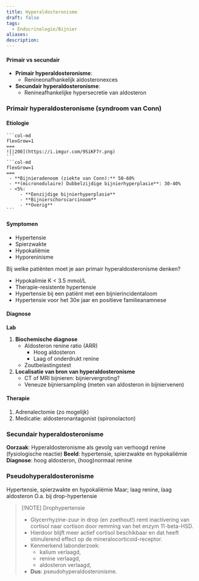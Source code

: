```yaml
---
title: Hyperaldosteronisme
draft: false
tags:
  - Endocrinologie/Bijnier
aliases: 
description:
---
```



#### Primair vs secundair
- **Primair hyperaldosteronisme**:
	- Renineonafhankelijk aldosteronexces
- **Secundair hyperaldosteronisme**:
	- Renineafhankelijke hypersecretie van aldosteron

### Primair hyperaldosteronisme (syndroom van Conn)
#### Etiologie

````col
```col-md
flexGrow=1
===
![|200](https://i.imgur.com/9SiKF7r.png)
```
```col-md
flexGrow=1
===
 - **Bijnieradenoom (ziekte van Conn):** 50-60%
 - **(micronodulaire) Dubbelzijdige bijnierhyperplasie**: 30-40%
 - <5%:
	 - **Eenzijdige bijnierhyperplasie** 
	 - **Bijnierschorscarcinoom** 
	 - **Overig** 
```
````


#### Symptomen
- Hypertensie
- Spierzwakte
- Hypokaliëmie
- Hyporeninisme

Bij welke patiënten moet je aan primair hyperaldosteronisme denken?
-  Hypokalimie K < 3.5 mmol/L
-  Therapie-resistente hypertensie
-  Hypertensie bij een patiënt met een bijnierincidentaloom
-  Hypertensie voor het 30e jaar en positieve familieanamnese

#### Diagnose
**Lab**



1.  **Biochemische diagnose**
    -   Aldosteron renine ratio (ARR)
        - Hoog aldosteron
        - Laag of onderdrukt renine
    -   Zoutbelastingstest
2.  **Localisatie van bron van hyperaldosteronisme**
    -   CT of MRI bijnieren: bijniervergroting?
    -   Veneuze bijniersampling (meten van aldosteron in bijniervenen)



#### Therapie
1. Adrenalectomie (zo mogelijk)
2. Medicatie: aldosteronantagonist (spironolacton)

### Secundair hyperaldosteronisme
**Oorzaak**: Hyperaldosteronisme als gevolg van verhoogd renine (fysiologische reactie)
**Beeld**: hypertensie, spierzwakte en hypokaliëmie
**Diagnose**: hoog aldosteron, (hoog)normaal renine
### Pseudohyperaldosteronisme
Hypertensie, spierzwakte en hypokaliëmie
Maar; laag renine, laag aldosteron
O.a. bij drop-hypertensie





> [!NOTE] Drophypertensie
> - Glycerrhyzine-zuur in drop (en zoethout!) remt inactivering van cortisol naar cortison door remming van het enzym 11-beta-HSD. 
> - Hierdoor blijft meer actief cortisol beschikbaar en dat heeft stimulerend effect op de mineralocorticoid-receptor. 
> - Kenmerkend labonderzoek: 
> 	- kalium verlaagd, 
> 	- renine verlaagd, 
> 	- aldosteron verlaagd, 
 > - **Dus**: pseudohyperaldosteronisme.